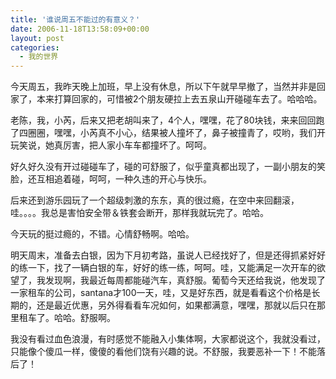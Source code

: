 ```yaml
---
title: '谁说周五不能过的有意义？'
date: 2006-11-18T13:58:09+00:00
layout: post
categories:
  - 我的世界
---
```


今天周五，我昨天晚上加班，早上没有休息，所以下午就早早撤了，当然并非是回家了，本来打算回家的，可惜被2个朋友硬拉上去五泉山开碰碰车去了。哈哈哈。

老陈，我，小芮，后来又把老胡叫来了，4个人，嘿嘿，花了80块钱，来来回回跑了四圈圈，嘿嘿，小芮真不小心，结果被人撞坏了，鼻子被撞青了，哎哟，我们开玩笑说，她真厉害，把人家小车车都撞坏了。呵呵。

好久好久没有开过碰碰车了，碰的可舒服了，似乎童真都出现了，一副小朋友的笑脸，还互相追着碰，呵呵，一种久违的开心与快乐。

后来还到游乐园玩了一个超级刺激的东东，真的很过瘾，在空中来回翻滚，哇。。。。我总是害怕安全带＆铁套会断开，那样我就玩完了。哈哈。

今天玩的挺过瘾的，不错。心情舒畅啊。哈哈。

明天周末，准备去白银，因为下月初考路，虽说人已经找好了，但是还得抓紧好好的练一下，找了一辆白银的车，好好的练一练，呵呵。哇，又能满足一次开车的欲望了，我发现啊，我最近每周都能碰汽车，真舒服。葡萄今天还给我说，他发现了一家租车的公司，santana才100一天，哇，又是好东西，就是看看这个价格是长期的，还是最近优惠，另外得看看车况如何，如果都满意，嘿嘿，那就以后只在那里租车了。哈哈。舒服啊。

我没有看过血色浪漫，有时感觉不能融入小集体啊，大家都说这个，我就没看过，只能像个傻瓜一样，傻傻的看他们饶有兴趣的说。不舒服，我要恶补一下！不能落后了！